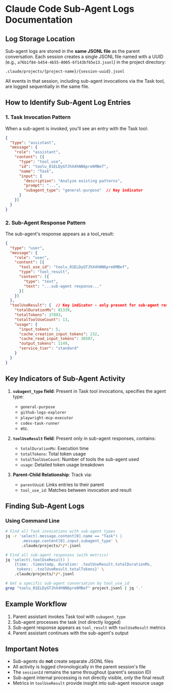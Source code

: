 # Claude Code Sub-Agent Logs Documentation

## Log Storage Location

Sub-agent logs are stored in the **same JSONL file** as the parent conversation. Each session creates a single JSONL file named with a UUID (e.g., `a76b1f84-b454-4b55-8005-6f143bf65e13.jsonl`) in the project directory:

```
.claude/projects/{project-name}/{session-uuid}.jsonl
```

All events in that session, including sub-agent invocations via the Task tool, are logged sequentially in the same file.

## How to Identify Sub-Agent Log Entries

### 1. Task Invocation Pattern

When a sub-agent is invoked, you'll see an entry with the Task tool:

```json
{
  "type": "assistant",
  "message": {
    "role": "assistant",
    "content": [{
      "type": "tool_use",
      "id": "toolu_01ELDyGTJhX4hNN6pre6MBef",
      "name": "Task",
      "input": {
        "description": "Analyze existing patterns",
        "prompt": "...",
        "subagent_type": "general-purpose"  // Key indicator
      }
    }]
  }
}
```

### 2. Sub-Agent Response Pattern

The sub-agent's response appears as a tool_result:

```json
{
  "type": "user",
  "message": {
    "role": "user",
    "content": [{
      "tool_use_id": "toolu_01ELDyGTJhX4hNN6pre6MBef",
      "type": "tool_result",
      "content": [{
        "type": "text",
        "text": "...sub-agent response..."
      }]
    }]
  },
  "toolUseResult": {  // Key indicator - only present for sub-agent responses
    "totalDurationMs": 81339,
    "totalTokens": 37893,
    "totalToolUseCount": 13,
    "usage": {
      "input_tokens": 5,
      "cache_creation_input_tokens": 232,
      "cache_read_input_tokens": 36507,
      "output_tokens": 1149,
      "service_tier": "standard"
    }
  }
}
```

## Key Indicators of Sub-Agent Activity

1. **`subagent_type` field**: Present in Task tool invocations, specifies the agent type:
   - `general-purpose`
   - `github-logs-explorer`
   - `playwright-mcp-executor`
   - `codex-task-runner`
   - etc.

2. **`toolUseResult` field**: Present only in sub-agent responses, contains:
   - `totalDurationMs`: Execution time
   - `totalTokens`: Total token usage
   - `totalToolUseCount`: Number of tools the sub-agent used
   - `usage`: Detailed token usage breakdown

3. **Parent-Child Relationship**: Track via:
   - `parentUuid`: Links entries to their parent
   - `tool_use_id`: Matches between invocation and result

## Finding Sub-Agent Logs

### Using Command Line

```bash
# Find all Task invocations with sub-agent types
jq -r 'select(.message.content[0].name == "Task") | 
       .message.content[0].input.subagent_type' \
       .claude/projects/*/*.jsonl

# Find all sub-agent responses (with metrics)
jq 'select(.toolUseResult) | 
    {time: .timestamp, duration: .toolUseResult.totalDurationMs, 
     tokens: .toolUseResult.totalTokens}' \
    .claude/projects/*/*.jsonl

# Get a specific sub-agent conversation by tool_use_id
grep "toolu_01ELDyGTJhX4hNN6pre6MBef" project.jsonl | jq '.'
```

## Example Workflow

1. Parent assistant invokes Task tool with `subagent_type`
2. Sub-agent processes the task (not directly logged)
3. Sub-agent response appears as `tool_result` with `toolUseResult` metrics
4. Parent assistant continues with the sub-agent's output

## Important Notes

- Sub-agents do **not** create separate JSONL files
- All activity is logged chronologically in the parent session's file
- The `sessionId` remains the same throughout (parent's session ID)
- Sub-agent internal processing is not directly visible, only the final result
- Metrics in `toolUseResult` provide insight into sub-agent resource usage